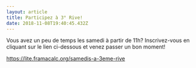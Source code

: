 ```yaml
---
layout: article
title: Participez à 3° Rive!
date: 2018-11-08T19:40:45.432Z
---
```

Vous avez un peu de temps les samedi à partir de 11h? Inscrivez-vous en cliquant sur le lien ci-dessous et venez passer un bon moment!

<https://lite.framacalc.org/samedis-a-3eme-rive>
